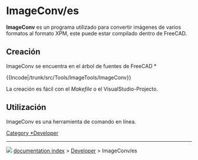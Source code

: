 # ImageConv/es
**ImageConv** es un programa utilizado para convertir imágenes de varios formatos al formato XPM, este puede estar compilado dentro de FreeCAD.

## Creación

ImageConv se encuentra en el árbol de fuentes de FreeCAD   *


{{Incode|/trunk/src/Tools/ImageTools/ImageConv}}

La creación es fácil con el *Makefile* o el VisualStudio-Projecto.

## Utilización

ImageConv es una herramienta de comando en línea.

[Category   *Developer](Category_Developer.md)



---
![](images/Right_arrow.png) [documentation index](../README.md) > [Developer](Category_Developer.md) > ImageConv/es
